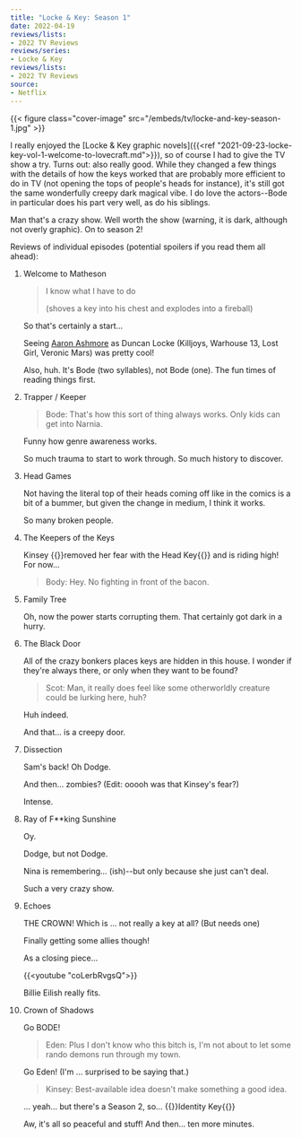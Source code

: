 ```yaml
---
title: "Locke & Key: Season 1"
date: 2022-04-19
reviews/lists:
- 2022 TV Reviews
reviews/series:
- Locke & Key
reviews/lists:
- 2022 TV Reviews
source:
- Netflix
---
```

{{< figure class="cover-image" src="/embeds/tv/locke-and-key-season-1.jpg" >}}

I really enjoyed the [Locke & Key graphic novels]({{<ref "2021-09-23-locke-key-vol-1-welcome-to-lovecraft.md">}}), so of course I had to give the TV show a try. Turns out: also really good. While they changed a few things with the details of how the keys worked that are probably more efficient to do in TV (not opening the tops of people's heads for instance), it's still got the same wonderfully creepy dark magical vibe. I do love the actors--Bode in particular does his part very well, as do his siblings. 

Man that's a crazy show. Well worth the show (warning, it is dark, although not overly graphic). On to season 2!

<!--more-->

Reviews of individual episodes (potential spoilers if you read them all ahead):

1. Welcome to Matheson

   > I know what I have to do
   >
   > (shoves a key into his chest and explodes into a fireball)

   So that's certainly a start...

   Seeing [Aaron Ashmore](https://www.imdb.com/name/nm0039148/?ref_=tt_cl_t_9) as Duncan Locke (Killjoys, Warhouse 13, Lost Girl, Veronic Mars) was pretty cool!

   Also, huh. It's Bode (two syllables), not Bode (one). The fun times of reading things first.

2. Trapper / Keeper

   > Bode: That's how this sort of thing always works. Only kids can get into Narnia.

   Funny how genre awareness works.

   So much trauma to start to work through. So much history to discover.

3. Head Games

   Not having the literal top of their heads coming off like in the comics is a bit of a bummer, but given the change in medium, I think it works.

   So many broken people.

4. The Keepers of the Keys

   Kinsey {{<spoiler>}}removed her fear with the Head Key{{</spoiler>}} and is riding high! For now...

   > Body: Hey. No fighting in front of the bacon.

5. Family Tree

   Oh, now the power starts corrupting them. That certainly got dark in a hurry.

6. The Black Door

   All of the crazy bonkers places keys are hidden in this house. I wonder if they're always there, or only when they want to be found?

   > Scot: Man, it really does feel like some otherworldly creature could be lurking here, huh?

   Huh indeed.

   And that... is a creepy door.

7. Dissection

   Sam's back! Oh Dodge.

   And then... zombies? (Edit: ooooh was that Kinsey's fear?)

   Intense.

8. Ray of F\*\*king Sunshine

   Oy.

   Dodge, but not Dodge.

   Nina is remembering... (ish)--but only because she just can't deal.

   Such a very crazy show.

9. Echoes

   THE CROWN! Which is ... not really a key at all? (But needs one)

   Finally getting some allies though!

   As a closing piece...

   {{<youtube "coLerbRvgsQ">}}

   Billie Eilish really fits.

10. Crown of Shadows

    Go BODE!

    > Eden: Plus I don't know who this bitch is, I'm not about to let some rando demons run through my town.

    Go Eden! (I'm ... surprised to be saying that.)

    > Kinsey: Best-available idea doesn't make something a good idea.

    ... yeah... but there's a Season 2, so... {{<spoiler>}}Identity Key{{</spoiler>}}

    Aw, it's all so peaceful and stuff! And then... ten more minutes.
